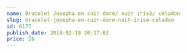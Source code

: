 ```yaml
---
name: Bracelet Josepha en cuir doré/ nuit irisé/ céladon
slug: bracelet-josepha-en-cuir-dore-nuit-irise-celadon
id: 6177
publish_date: 2019-02-19 20:17:02
price: 26
---
```


